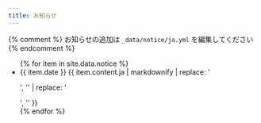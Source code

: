 ```yaml
---
title: お知らせ
---
```


{% comment %} お知らせの追加は `_data/notice/ja.yml` を編集してください {% endcomment %}

<ul>
  {% for item in site.data.notice %}
    <li>
      <span class="notice-date">{{ item.date }}</span>
      {{ item.content.ja | markdownify | replace: '<p>', '' | replace: '</p>', '' }}
    </li>
  {% endfor %}
</ul>
